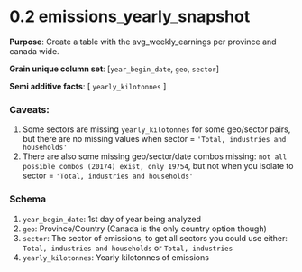 # 0.2 emissions_yearly_snapshot

**Purpose**: Create a table with the avg_weekly_earnings per province and canada wide.

**Grain unique column set**: [`year_begin_date`, `geo`, `sector`]

**Semi additive facts**: [ `yearly_kilotonnes` ]

### Caveats:
1. Some sectors are missing `yearly_kilotonnes` for some geo/sector pairs, but there are no missing values when sector = `'Total, industries and households'`
2. There are also some missing geo/sector/date combos missing: `not all possible combos (20174) exist, only 19754`, but not when you isolate to sector = `'Total, industries and households'`

### Schema
1. `year_begin_date`: 1st day of year being analyzed
2. `geo`: Province/Country (Canada is the only country option though)
3. `sector`: The sector of emissions, to get all sectors you could use either: `Total, industries and households` or `Total, industries`
4. `yearly_kilotonnes`: Yearly kilotonnes of emissions
